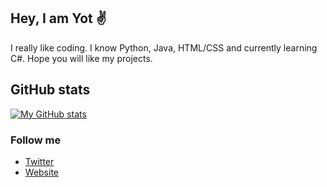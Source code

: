 ## Hey, I am Yot ✌️

I really like coding. I know Python, Java, HTML/CSS and currently learning C#. Hope you will like my projects.

## GitHub stats
[![My GitHub stats](https://github-readme-stats.vercel.app/api?username=Yot360&show_icons=true&theme=tokyonight&count_private=true)](https://github.com/Yot360/Yot360)


### Follow me
- [Twitter](https://twitter.com/yot360)
- [Website](https://yot-dev.com)
